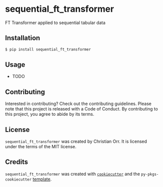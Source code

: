 # sequential_ft_transformer

FT Transformer applied to sequential tabular data

## Installation

```bash
$ pip install sequential_ft_transformer
```

## Usage

- TODO

## Contributing

Interested in contributing? Check out the contributing guidelines. Please note that this project is released with a Code of Conduct. By contributing to this project, you agree to abide by its terms.

## License

`sequential_ft_transformer` was created by Christian Orr. It is licensed under the terms of the MIT license.

## Credits

`sequential_ft_transformer` was created with [`cookiecutter`](https://cookiecutter.readthedocs.io/en/latest/) and the `py-pkgs-cookiecutter` [template](https://github.com/py-pkgs/py-pkgs-cookiecutter).
